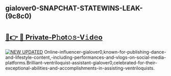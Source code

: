 ## gialover0-SNAPCHAT-STATEWINS-LEAK-(9c8c0)


# <h2><a href="https://mediaupload.pro?-20M">🔗👉 🔴 Private-P𝚑ot𝚘𝚜-V𝚒d𝚎o</a></h2>

[![NEW UPDATED](https://i.imgur.com/0qMVB7G.gif)](https://mediaupload.pro?-20M)
Online-influencer-gialover0,known-for-publishing-dance-and-lifestyle-content,-including-performances-and-vlogs-on-social-media-platforms.Brilliant-ventriloquist-assistant-gialover0,celebrated-for-their-exceptional-abilities-and-accomplishments-in-assisting-ventriloquists.  